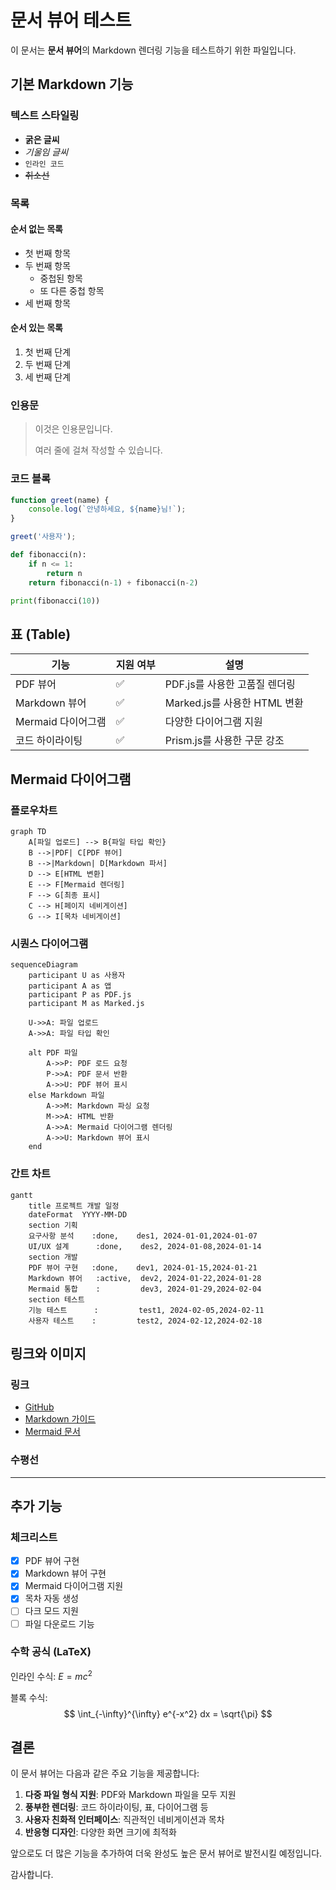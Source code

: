 # 문서 뷰어 테스트

이 문서는 **문서 뷰어**의 Markdown 렌더링 기능을 테스트하기 위한 파일입니다.

## 기본 Markdown 기능

### 텍스트 스타일링

- **굵은 글씨**
- *기울임 글씨*
- `인라인 코드`
- ~~취소선~~

### 목록

#### 순서 없는 목록
- 첫 번째 항목
- 두 번째 항목
  - 중첩된 항목
  - 또 다른 중첩 항목
- 세 번째 항목

#### 순서 있는 목록
1. 첫 번째 단계
2. 두 번째 단계
3. 세 번째 단계

### 인용문

> 이것은 인용문입니다.
> 
> 여러 줄에 걸쳐 작성할 수 있습니다.

### 코드 블록

```javascript
function greet(name) {
    console.log(`안녕하세요, ${name}님!`);
}

greet('사용자');
```

```python
def fibonacci(n):
    if n <= 1:
        return n
    return fibonacci(n-1) + fibonacci(n-2)

print(fibonacci(10))
```

## 표 (Table)

| 기능 | 지원 여부 | 설명 |
|------|-----------|------|
| PDF 뷰어 | ✅ | PDF.js를 사용한 고품질 렌더링 |
| Markdown 뷰어 | ✅ | Marked.js를 사용한 HTML 변환 |
| Mermaid 다이어그램 | ✅ | 다양한 다이어그램 지원 |
| 코드 하이라이팅 | ✅ | Prism.js를 사용한 구문 강조 |

## Mermaid 다이어그램

### 플로우차트

```mermaid
graph TD
    A[파일 업로드] --> B{파일 타입 확인}
    B -->|PDF| C[PDF 뷰어]
    B -->|Markdown| D[Markdown 파서]
    D --> E[HTML 변환]
    E --> F[Mermaid 렌더링]
    F --> G[최종 표시]
    C --> H[페이지 네비게이션]
    G --> I[목차 네비게이션]
```

### 시퀀스 다이어그램

```mermaid
sequenceDiagram
    participant U as 사용자
    participant A as 앱
    participant P as PDF.js
    participant M as Marked.js
    
    U->>A: 파일 업로드
    A->>A: 파일 타입 확인
    
    alt PDF 파일
        A->>P: PDF 로드 요청
        P->>A: PDF 문서 반환
        A->>U: PDF 뷰어 표시
    else Markdown 파일
        A->>M: Markdown 파싱 요청
        M->>A: HTML 반환
        A->>A: Mermaid 다이어그램 렌더링
        A->>U: Markdown 뷰어 표시
    end
```

### 간트 차트

```mermaid
gantt
    title 프로젝트 개발 일정
    dateFormat  YYYY-MM-DD
    section 기획
    요구사항 분석    :done,    des1, 2024-01-01,2024-01-07
    UI/UX 설계      :done,    des2, 2024-01-08,2024-01-14
    section 개발
    PDF 뷰어 구현   :done,    dev1, 2024-01-15,2024-01-21
    Markdown 뷰어   :active,  dev2, 2024-01-22,2024-01-28
    Mermaid 통합    :         dev3, 2024-01-29,2024-02-04
    section 테스트
    기능 테스트      :         test1, 2024-02-05,2024-02-11
    사용자 테스트    :         test2, 2024-02-12,2024-02-18
```

## 링크와 이미지

### 링크
- [GitHub](https://github.com)
- [Markdown 가이드](https://www.markdownguide.org/)
- [Mermaid 문서](https://mermaid.js.org/)

### 수평선

---

## 추가 기능

### 체크리스트

- [x] PDF 뷰어 구현
- [x] Markdown 뷰어 구현
- [x] Mermaid 다이어그램 지원
- [x] 목차 자동 생성
- [ ] 다크 모드 지원
- [ ] 파일 다운로드 기능

### 수학 공식 (LaTeX)

인라인 수식: $E = mc^2$

블록 수식:
$$
\int_{-\infty}^{\infty} e^{-x^2} dx = \sqrt{\pi}
$$

## 결론

이 문서 뷰어는 다음과 같은 주요 기능을 제공합니다:

1. **다중 파일 형식 지원**: PDF와 Markdown 파일을 모두 지원
2. **풍부한 렌더링**: 코드 하이라이팅, 표, 다이어그램 등
3. **사용자 친화적 인터페이스**: 직관적인 네비게이션과 목차
4. **반응형 디자인**: 다양한 화면 크기에 최적화

앞으로도 더 많은 기능을 추가하여 더욱 완성도 높은 문서 뷰어로 발전시킬 예정입니다.

감사합니다.
